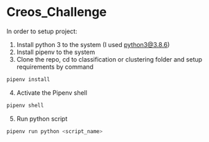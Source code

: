 # Creos_Challenge

In order to setup project:

1. Install python 3 to the system (I used python3@3.8.6)
2. Install pipenv to the system
3. Clone the repo, cd to classification or clustering folder and setup requirements by command 
```bash
pipenv install
```
4. Activate the Pipenv shell 
```bash
pipenv shell
```
5. Run python script
```bash
pipenv run python <script_name>
```
